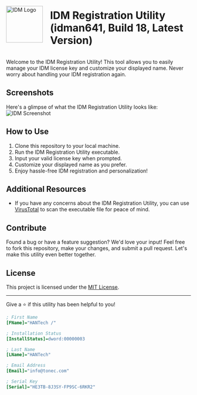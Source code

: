 <div style="display: flex; align-items: center;">
  <img src="https://i0.wp.com/webkumal.com/storage/2023/03/idm.webp?fit=200%2C200&ssl=1" alt="IDM Logo" width="100" height="100">
  <h1 style="margin-left: 20px;">IDM Registration Utility (idman641, Build 18, Latest Version)</h1>
</div>

Welcome to the IDM Registration Utility! This tool allows you to easily manage your IDM license key and customize your displayed name. Never worry about handling your IDM registration again.

## Screenshots
Here's a glimpse of what the IDM Registration Utility looks like:
![IDM Screenshot](https://www.internetdownloadmanager.com/images/idm_screenshot_6_35.png)

## How to Use
1. Clone this repository to your local machine.
2. Run the IDM Registration Utility executable.
3. Input your valid license key when prompted.
4. Customize your displayed name as you prefer.
5. Enjoy hassle-free IDM registration and personalization!

## Additional Resources
- If you have any concerns about the IDM Registration Utility, you can use [VirusTotal](https://www.virustotal.com) to scan the executable file for peace of mind.

## Contribute
Found a bug or have a feature suggestion? We'd love your input! Feel free to fork this repository, make your changes, and submit a pull request. Let's make this utility even better together.

## License
This project is licensed under the [MIT License](LICENSE).

---

Give a ⭐️ if this utility has been helpful to you!


```ini
; First Name
[FName]="HANTech /"

; Installation Status
[InstallStatus]=dword:00000003

; Last Name
[LName]="HANTech"

; Email Address
[Email]="info@tonec.com"

; Serial Key
[Serial]="HE3TB-8J3SY-FP9SC-6RKR2"
